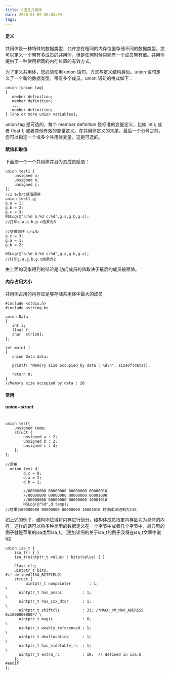 ```yaml
---
title: C语言共用体
date: 2020-01-09 00:03:39
tags:
---
```

####  定义
共用体是一种特殊的数据类型，允许您在相同的内存位置存储不同的数据类型。您可以定义一个带有多成员的共用体，但是任何时候只能有一个成员带有值。共用体提供了一种使用相同的内存位置的有效方式。

为了定义共用体，您必须使用 union 语句，方式与定义结构类似。union 语句定义了一个新的数据类型，带有多个成员。union 语句的格式如下：
```objc
union [union tag]
{
   member definition;
   member definition;
   ...
   member definition;
} [one or more union variables];

```
union tag 是可选的，每个 member definition 是标准的变量定义，比如 int i; 或者 float f; 或者其他有效的变量定义。在共用体定义的末尾，最后一个分号之前，您可以指定一个或多个共用体变量，这是可选的。

#### 赋值和取值
下面顶一个一个共用体并且为其成员赋值：
```objc
union test1 {
    unsigned a;
    unsigned b;
    unsigned c;
};
//1 a/b/c赋值顺序
union test1 g;
g.a = 1;
g.b = 2;
g.c = 3;
NSLog(@"a:%d b:%d c:%d",g.a,g.b,g.c);
//打印g.a,g.b,g.c结果为3

//交换顺序 c/a/b
g.c = 3;
g.a = 1;
g.b = 2;

NSLog(@"a:%d b:%d c:%d",g.a,g.b,g.c);
//打印g.a,g.b,g.c结果为2
```
由上面的现象得到的结论是:访问成员的值取决于最后的成员被赋值。

#### 内存占用大小

共用体占用的内存应足够存储共用体中最大的成员

```objc
#include <stdio.h>
#include <string.h>
 
union Data
{
   int i;
   float f;
   char  str[20];
};
 
int main( )
{
   union Data data;        
 
   printf( "Memory size occupied by data : %d\n", sizeof(data));
 
   return 0;
}
//Memory size occupied by data : 20
```
#### 常用

##### union+struct

```objc

union test{
    unsigned temp;
    struct {
        unsigned a : 2;
        unsigned b : 2;
        unsigned c : 4;
    };
};

//调用
  union test d;
        d.c = 8;
        d.a = 2;
        d.b = 2;
    
        //00000000 00000000 00000000 00000010
        //00000000 00000000 00000000 00001000
        //00000000 00000000 00000000 10001010
        NSLog(@"%d",d.temp);
//结果为00000000 00000000 00000000 10001010 转换成10进制为138
```
如上述的例子，结构体位域将内存进行划分，结构体成员指定内存区块为具体的内存，这样的话可以将多种类型的数据定义在一个字节中或者几个字节中，最典型的例子就是苹果的isa类型isa_t。（更加详细的关于isa_t的例子我将在isa_t文章中说明）
```objc
union isa_t {
    isa_t() { }
    isa_t(uintptr_t value) : bits(value) { }

    Class cls;
    uintptr_t bits;
#if defined(ISA_BITFIELD)
    struct {
         uintptr_t nonpointer        : 1;                                       \
      uintptr_t has_assoc         : 1;                                       \
      uintptr_t has_cxx_dtor      : 1;                                       \
      uintptr_t shiftcls          : 33; /*MACH_VM_MAX_ADDRESS 0x1000000000*/ \
      uintptr_t magic             : 6;                                       \
      uintptr_t weakly_referenced : 1;                                       \
      uintptr_t deallocating      : 1;                                       \
      uintptr_t has_sidetable_rc  : 1;                                       \
      uintptr_t extra_rc          : 19;  // defined in isa.h
    };
#endif
};

```